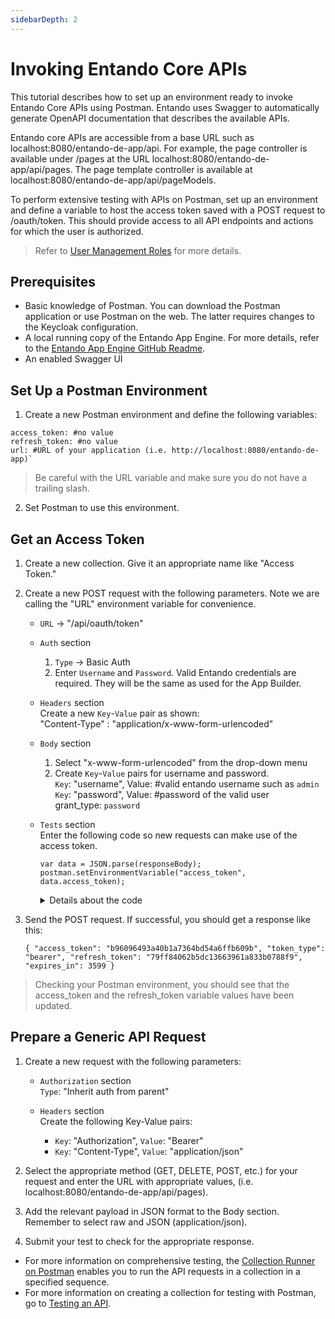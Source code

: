```yaml
---
sidebarDepth: 2
---
```


# Invoking Entando Core APIs

This tutorial describes how to set up an environment ready to invoke Entando Core APIs using Postman. Entando uses Swagger to automatically generate OpenAPI documentation that describes the available APIs.

Entando core APIs are accessible from a base URL such as localhost:8080/entando-de-app/api. For example, the page controller is available under /pages at the URL localhost:8080/entando-de-app/api/pages. The page template controller is available at localhost:8080/entando-de-app/api/pageModels.

To perform extensive testing with APIs on Postman, set up an environment and define a variable to host the access token saved with a POST request to /oauth/token. This should provide access to all API endpoints and actions for which the user is authorized. 
    
> Refer to [User Management Roles](../../docs/consume/identity-management.md#authorization) for more details.

## Prerequisites

* Basic knowledge of Postman. You can download the Postman application or use Postman on the web. The latter requires changes to the Keycloak configuration.
* A local running copy of the Entando App Engine. For more details, refer to the [Entando App Engine GitHub Readme](https://github.com/entando/app-engine/blob/develop/README.md).
* An enabled Swagger UI
    
## Set Up a Postman Environment 

1. Create a new Postman environment and define the following variables:
```
access_token: #no value
refresh_token: #no value
url: #URL of your application (i.e. http://localhost:8080/entando-de-app)`
```
> Be careful with the URL variable and make sure you do not have a trailing slash.
2. Set Postman to use this environment.

## Get an Access Token

1. Create a new collection. Give it an appropriate name like "Access Token." 
2. Create a new POST request with the following parameters. Note we are calling the "URL" environment variable for convenience.
     
     * `URL` →  "/api/oauth/token"

     * `Auth` section
         1. `Type` → Basic Auth
         2. Enter `Username` and `Password`. Valid Entando credentials are required. They will be the same as used for the App Builder. 
   
     * `Headers` section \
         Create a new `Key`-`Value` pair as shown: \
         "Content-Type" : "application/x-www-form-urlencoded"

     * `Body` section 
         1. Select "x-www-form-urlencoded" from the drop-down menu
         2. Create `Key`-`Value` pairs for username and password.\
              `Key`: "username", Value: #valid entando username such as `admin` \
              `Key`: "password", Value: #password of the valid user\
               grant_type: `password`

     * `Tests` section\
       Enter the following code so new requests can make use of the access token. 
         ```
         var data = JSON.parse(responseBody);
         postman.setEnvironmentVariable("access_token", data.access_token);
         ```
          <details><summary>Details about the code</summary>The first line of code defines a variable called "data", which hosts the JSON-parsed responseBody from the POST request sent to /oauth/token. The second line sets the environment variable "access_token" to the value returned by the POST request.</details>

3. Send the POST request.  If successful, you should get a response like this:

     `{
      "access_token": "b96096493a40b1a7364bd54a6ffb609b",
      "token_type": "bearer",
      "refresh_token": "79ff84062b5dc13663961a833b0788f9",
      "expires_in": 3599
       }`

>Checking your Postman environment, you should see that the access_token and the refresh_token variable values have been updated.

## Prepare a Generic API Request

1. Create a new request with the following parameters:

     * `Authorization` section \
         `Type`: "Inherit auth from parent"

     * `Headers` section \
         Create the following Key-Value pairs:
         * `Key`: "Authorization", `Value`: "Bearer"
         * `Key`: "Content-Type", `Value`: "application/json"
 
2. Select the appropriate method (GET, DELETE, POST, etc.) for your request and enter the URL with appropriate values, (i.e. localhost:8080/entando-de-app/api/pages). 
3. Add the relevant payload in JSON format to the Body section. Remember to select raw and JSON (application/json).
4. Submit your test to check for the appropriate response. 

* For more information on comprehensive testing, the [Collection Runner on Postman](https://learning.postman.com/docs/running-collections/intro-to-collection-runs/) enables you to run the API requests in a collection in a specified sequence. 
* For more information on creating a collection for testing with Postman, go to [Testing an API](https://learning.postman.com/docs/designing-and-developing-your-api/testing-an-api/).

